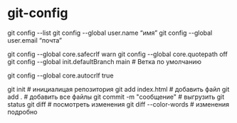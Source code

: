 # git-config
git config --list
git config --global user.name “имя”
git config --global user.email “почта”


git config --global core.safecrlf warn
git config --global core.quotepath off
git config --global init.defaultBranch main # Ветка по умолчанию

git config --global core.autocrlf true

git init # инициалицая репозитория
git add index.html # добавить файл
git add . # добавить все файлы
git commit -m "сообщение" # выгрузить
git status
git diff # посмотреть изменения
git diff --color-words # изменения подробно